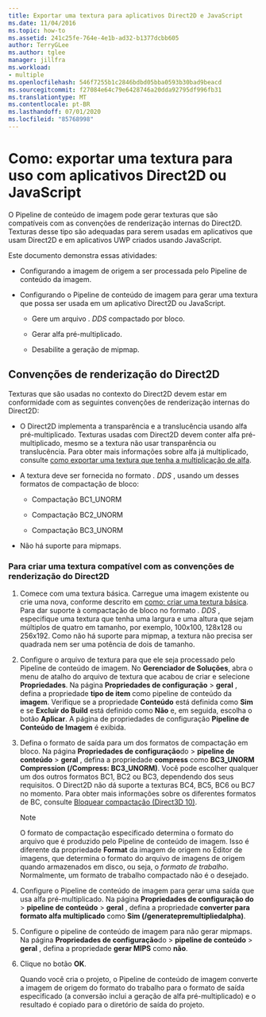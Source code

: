 ```yaml
---
title: Exportar uma textura para aplicativos Direct2D e JavaScript
ms.date: 11/04/2016
ms.topic: how-to
ms.assetid: 241c25fe-764e-4e1b-ad32-b1377dcbb605
author: TerryGLee
ms.author: tglee
manager: jillfra
ms.workload:
- multiple
ms.openlocfilehash: 546f7255b1c2846bdbd05bba0593b30bad9beacd
ms.sourcegitcommit: f27084e64c79e6428746a20dda92795df996fb31
ms.translationtype: MT
ms.contentlocale: pt-BR
ms.lasthandoff: 07/01/2020
ms.locfileid: "85768998"
---
```

# <a name="how-to-export-a-texture-for-use-with-direct2d-or-javascript-apps"></a>Como: exportar uma textura para uso com aplicativos Direct2D ou JavaScript

O Pipeline de conteúdo de imagem pode gerar texturas que são compatíveis com as convenções de renderização internas do Direct2D. Texturas desse tipo são adequadas para serem usadas em aplicativos que usam Direct2D e em aplicativos UWP criados usando JavaScript.

Este documento demonstra essas atividades:

- Configurando a imagem de origem a ser processada pelo Pipeline de conteúdo da imagem.

- Configurando o Pipeline de conteúdo de imagem para gerar uma textura que possa ser usada em um aplicativo Direct2D ou JavaScript.

  - Gere um arquivo *. DDS* compactado por bloco.

  - Gerar alfa pré-multiplicado.

  - Desabilite a geração de mipmap.

## <a name="rendering-conventions-in-direct2d"></a>Convenções de renderização do Direct2D

Texturas que são usadas no contexto do Direct2D devem estar em conformidade com as seguintes convenções de renderização internas do Direct2D:

- O Direct2D implementa a transparência e a translucência usando alfa pré-multiplicado. Texturas usadas com Direct2D devem conter alfa pré-multiplicado, mesmo se a textura não usar transparência ou translucência. Para obter mais informações sobre alfa já multiplicado, consulte [como exportar uma textura que tenha a multiplicação de alfa](../designers/how-to-export-a-texture-that-has-premultiplied-alpha.md).

- A textura deve ser fornecida no formato *. DDS* , usando um desses formatos de compactação de bloco:

  - Compactação BC1_UNORM

  - Compactação BC2_UNORM

  - Compactação BC3_UNORM

- Não há suporte para mipmaps.

### <a name="to-create-a-texture-thats-compatible-with-direct2d-rendering-conventions"></a>Para criar uma textura compatível com as convenções de renderização do Direct2D

1. Comece com uma textura básica. Carregue uma imagem existente ou crie uma nova, conforme descrito em [como: criar uma textura básica](../designers/how-to-create-a-basic-texture.md). Para dar suporte à compactação de bloco no formato *. DDS* , especifique uma textura que tenha uma largura e uma altura que sejam múltiplos de quatro em tamanho, por exemplo, 100x100, 128x128 ou 256x192. Como não há suporte para mipmap, a textura não precisa ser quadrada nem ser uma potência de dois de tamanho.

2. Configure o arquivo de textura para que ele seja processado pelo Pipeline de conteúdo de imagem. No **Gerenciador de Soluções**, abra o menu de atalho do arquivo de textura que acabou de criar e selecione **Propriedades**. Na página **Propriedades de configuração**  >  **geral** , defina a propriedade **tipo de item** como pipeline de conteúdo da **imagem**. Verifique se a propriedade **Conteúdo** está definida como **Sim** e se **Excluir do Build** está definido como **Não** e, em seguida, escolha o botão **Aplicar**. A página de propriedades de configuração **Pipeline de Conteúdo de Imagem** é exibida.

3. Defina o formato de saída para um dos formatos de compactação em bloco. Na página **Propriedades de configuração**do  >  **pipeline de conteúdo**  >  **geral** , defina a propriedade **compress** como **BC3_UNORM Compression (/Compress: BC3_UNORM)**. Você pode escolher qualquer um dos outros formatos BC1, BC2 ou BC3, dependendo dos seus requisitos. O Direct2D não dá suporte a texturas BC4, BC5, BC6 ou BC7 no momento. Para obter mais informações sobre os diferentes formatos de BC, consulte [Bloquear compactação (Direct3D 10)](/windows/desktop/direct3d10/d3d10-graphics-programming-guide-resources-block-compression).

   > [!NOTE]
   > O formato de compactação especificado determina o formato do arquivo que é produzido pelo Pipeline de conteúdo de imagem. Isso é diferente da propriedade **Format** da imagem de origem no Editor de imagens, que determina o formato do arquivo de imagens de origem quando armazenados em disco, ou seja, o *formato de trabalho*. Normalmente, um formato de trabalho compactado não é o desejado.

4. Configure o Pipeline de conteúdo de imagem para gerar uma saída que usa alfa pré-multiplicado. Na página **Propriedades de configuração do**  >  **pipeline de conteúdo**  >  **geral** , defina a propriedade **converter para formato alfa multiplicado** como **Sim (/generatepremultipliedalpha)**.

5. Configure o pipeline de conteúdo de imagem para não gerar mipmaps. Na página **Propriedades de configuração**do  >  **pipeline de conteúdo**  >  **geral** , defina a propriedade **gerar MIPS** como **não**.

6. Clique no botão **OK**.

   Quando você cria o projeto, o Pipeline de conteúdo de imagem converte a imagem de origem do formato do trabalho para o formato de saída especificado (a conversão inclui a geração de alfa pré-multiplicado) e o resultado é copiado para o diretório de saída do projeto.
